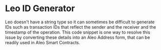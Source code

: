# Leo ID Generator

Leo doesn't have a string type so it can sometimes be difficult to generate IDs such as transaction IDs that reflect the sender and the receiver and the timestamp of the operation. This code snippet is one way to resolve this issue by converting these details into an Aleo Address form, that can be readily used in Aleo Smart Contracts.
